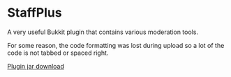 # StaffPlus
A very useful Bukkit plugin that contains various moderation tools.

For some reason, the code formatting was lost during upload so a lot of the code is not tabbed or spaced right.

[Plugin jar download](http://zencode.org/downloads/files/StaffPlus.jar)
